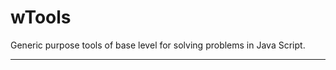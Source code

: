# wTools

Generic purpose tools of base level for solving problems in Java Script.

_ _ _ _ _ _







































